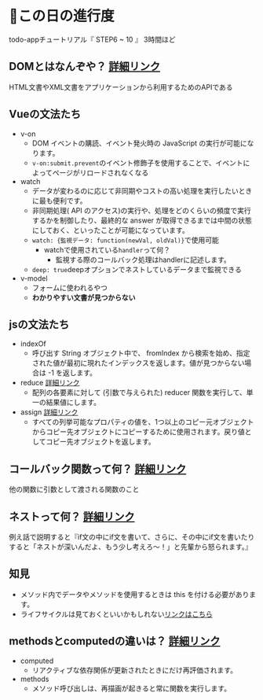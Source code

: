 # 📅この日の進行度
todo-appチュートリアル『 STEP6 ~ 10 』
3時間ほど

## DOMとはなんぞや？ [詳細リンク](https://qiita.com/bocc/items/5d7213431e5a5e3a67e9)
HTML文書やXML文書をアプリケーションから利用するためのAPIである

## Vueの文法たち
- v-on
  - DOM イベントの購読、イベント発火時の JavaScript の実行が可能になります。
  - `v-on:submit.prevent`のイベント修飾子を使用することで、イベントによってページがリロードされなくなる
- watch
  - データが変わるのに応じて非同期やコストの高い処理を実行したいときに最も便利です。
  - 非同期処理( API のアクセス)の実行や、処理をどのくらいの頻度で実行するかを制御したり、最終的な answer が取得できるまでは中間の状態にしておく、といったことが可能になっています。
  - `watch: {監視データ: function(newVal, oldVal)}`で使用可能
    - watchで使用されている`handler`って何？
      - 監視する際のコールバック処理はhandlerに記述します。
  - `deep: true`deepオプションでネストしているデータまで監視できる
- v-model
  - フォームに使われるやつ
  - **わかりやすい文書が見つからない**
  
## jsの文法たち
- indexOf
  - 呼び出す String オブジェクト中で、 fromIndex から検索を始め、指定された値が最初に現れたインデックスを返します。値が見つからない場合は -1 を返します。
- reduce [詳細リンク](https://developer.mozilla.org/ja/docs/Web/JavaScript/Reference/Global_Objects/Array/reduce)
  - 配列の各要素に対して (引数で与えられた) reducer 関数を実行して、単一の結果値にします。
- assign [詳細リンク](https://developer.mozilla.org/ja/docs/Web/JavaScript/Reference/Global_Objects/Object/assign)
  - すべての列挙可能なプロパティの値を、1つ以上のコピー元オブジェクトからコピー先オブジェクトにコピーするために使用されます。戻り値としてコピー先オブジェクトを返します。

## コールバック関数って何？ [詳細リンク](https://wa3.i-3-i.info/word12295.html)
他の関数に引数として渡される関数のこと


## ネストって何？ [詳細リンク](https://wa3.i-3-i.info/word1284.html)
例え話で説明すると『if文の中にif文を書いて、さらに、その中にif文を書いたりすると「ネストが深いんだよ、もう少し考えろ～！」と先輩から怒られます。』

## 知見
- メソッド内でデータやメソッドを使用するときは this を付ける必要があります。
- ライフサイクルは見ておくといいかもしれない[リンクはこちら](https://jp.vuejs.org/v2/guide/instance.html#%E3%83%A9%E3%82%A4%E3%83%95%E3%82%B5%E3%82%A4%E3%82%AF%E3%83%AB%E3%83%80%E3%82%A4%E3%82%A2%E3%82%B0%E3%83%A9%E3%83%A0)

## methodsとcomputedの違いは？ [詳細リンク](https://qiita.com/NabeKz/items/31da569faf45c4437c90)
- computed
  - リアクティブな依存関係が更新されたときにだけ再評価されます。
- methods
  - メソッド呼び出しは、再描画が起きると常に関数を実行します。
